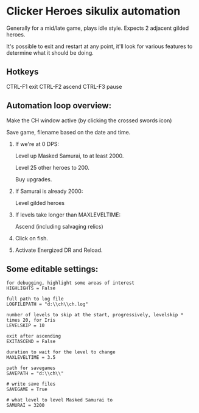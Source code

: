 # Clicker Heroes sikulix automation

Generally for a mid/late game, plays idle style. Expects 2 adjacent gilded heroes.

It's possible to exit and restart at any point, it'll look for various features to determine what it should be doing.

## Hotkeys

CTRL-F1 exit
CTRL-F2 ascend
CTRL-F3 pause

## Automation loop overview:

Make the CH window active (by clicking the crossed swords icon)

Save game, filename based on the date and time.

1. If we're at 0 DPS:

    Level up Masked Samurai, to at least 2000.

    Level 25 other heroes to 200.

    Buy upgrades.

2. If Samurai is already 2000:

    Level gilded heroes

3. If levels take longer than MAXLEVELTIME:

    Ascend (including salvaging relics)

4. Click on fish.

5. Activate Energized DR and Reload.

## Some editable settings:

    for debugging, highlight some areas of interest
    HIGHLIGHTS = False
    
    full path to log file
    LOGFILEPATH = "d:\\ch\\ch.log"
    
    number of levels to skip at the start, progressively, levelskip * times 20, for Iris
    LEVELSKIP = 10
   
    exit after ascending
    EXITASCEND = False
    
    duration to wait for the level to change
    MAXLEVELTIME = 3.5

    path for savegames
    SAVEPATH = "d:\\ch\\"

    # write save files
    SAVEGAME = True

    # what level to level Masked Samurai to
    SAMURAI = 3200
